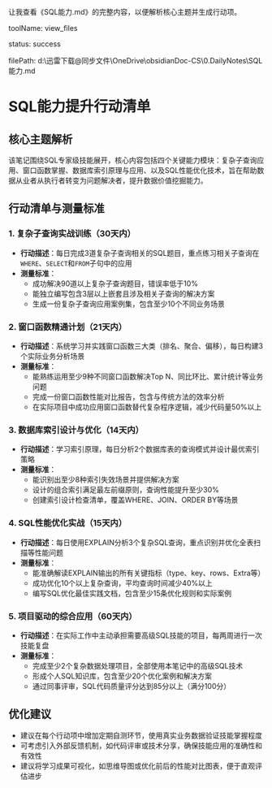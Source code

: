 


          
让我查看《SQL能力.md》的完整内容，以便解析核心主题并生成行动项。
        
            
toolName: view_files
            
status: success
          
            
filePath: d:\迅雷下载\@同步文件\OneDrive\obsidianDoc-CS\0.DailyNotes\SQL能力.md
          
# SQL能力提升行动清单

## 核心主题解析
该笔记围绕SQL专家级技能展开，核心内容包括四个关键能力模块：复杂子查询应用、窗口函数掌握、数据库索引原理与应用、以及SQL性能优化技术，旨在帮助数据从业者从执行者转变为问题解决者，提升数据价值挖掘能力。

## 行动清单与测量标准

### 1. 复杂子查询实战训练（30天内）
- **行动描述**：每日完成3道复杂子查询相关的SQL题目，重点练习相关子查询在`WHERE`、`SELECT`和`FROM`子句中的应用
- **测量标准**：
  - 成功解决90道以上复杂子查询题目，错误率低于10%
  - 能独立编写包含3层以上嵌套且涉及相关子查询的解决方案
  - 生成一份复杂子查询应用案例集，包含至少10个不同业务场景

### 2. 窗口函数精通计划（21天内）
- **行动描述**：系统学习并实践窗口函数三大类（排名、聚合、偏移），每日构建3个实际业务分析场景
- **测量标准**：
  - 能熟练运用至少9种不同窗口函数解决Top N、同比环比、累计统计等业务问题
  - 完成一份窗口函数性能对比报告，包含与传统方法的效率分析
  - 在实际项目中成功应用窗口函数替代复杂程序逻辑，减少代码量50%以上

### 3. 数据库索引设计与优化（14天内）
- **行动描述**：学习索引原理，每日分析2个数据库表的查询模式并设计最优索引策略
- **测量标准**：
  - 能识别出至少8种索引失效场景并提供解决方案
  - 设计的组合索引满足最左前缀原则，查询性能提升至少30%
  - 创建索引设计检查清单，覆盖WHERE、JOIN、ORDER BY等场景

### 4. SQL性能优化实战（15天内）
- **行动描述**：每日使用EXPLAIN分析3个复杂SQL查询，重点识别并优化全表扫描等性能问题
- **测量标准**：
  - 能准确解读EXPLAIN输出的所有关键指标（type、key、rows、Extra等）
  - 成功优化10个以上复杂查询，平均查询时间减少40%以上
  - 编写SQL优化最佳实践文档，包含至少15条优化规则和实际案例

### 5. 项目驱动的综合应用（60天内）
- **行动描述**：在实际工作中主动承担需要高级SQL技能的项目，每两周进行一次技能复盘
- **测量标准**：
  - 完成至少2个复杂数据处理项目，全部使用本笔记中的高级SQL技术
  - 形成个人SQL知识库，包含至少20个优化案例和解决方案
  - 通过同事评审，SQL代码质量评分达到85分以上（满分100分）

## 优化建议
- 建议在每个行动项中增加定期自测环节，使用真实业务数据验证技能掌握程度
- 可考虑引入外部反馈机制，如代码评审或技术分享，确保技能应用的准确性和有效性
- 建议将学习成果可视化，如思维导图或优化前后的性能对比图表，便于直观评估进步
        